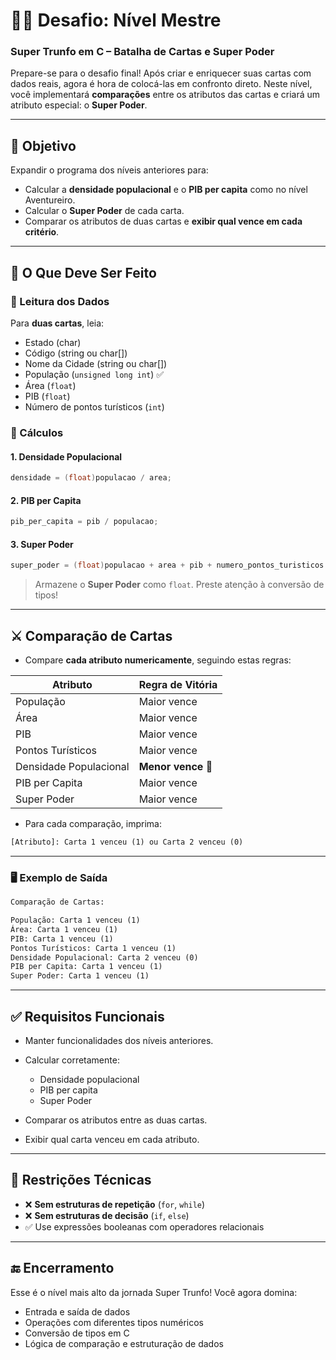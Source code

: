 # 🧙‍♂️ Desafio: Nível Mestre  
### Super Trunfo em C – Batalha de Cartas e Super Poder

Prepare-se para o desafio final! Após criar e enriquecer suas cartas com dados reais, agora é hora de colocá-las em confronto direto. Neste nível, você implementará **comparações** entre os atributos das cartas e criará um atributo especial: o **Super Poder**.

---

## 🧠 Objetivo

Expandir o programa dos níveis anteriores para:

- Calcular a **densidade populacional** e o **PIB per capita** como no nível Aventureiro.
- Calcular o **Super Poder** de cada carta.
- Comparar os atributos de duas cartas e **exibir qual vence em cada critério**.

---

## 📌 O Que Deve Ser Feito

### 🧾 Leitura dos Dados

Para **duas cartas**, leia:

- Estado (char)
- Código (string ou char[])
- Nome da Cidade (string ou char[])
- População (`unsigned long int`) ✅
- Área (`float`)
- PIB (`float`)
- Número de pontos turísticos (`int`)

### 🧮 Cálculos

#### 1. Densidade Populacional
```c
densidade = (float)populacao / area;
````

#### 2. PIB per Capita

```c
pib_per_capita = pib / populacao;
```

#### 3. Super Poder

```c
super_poder = (float)populacao + area + pib + numero_pontos_turisticos + pib_per_capita + (1.0 / densidade);
```

> Armazene o **Super Poder** como `float`.
> Preste atenção à conversão de tipos!

---

## ⚔️ Comparação de Cartas

* Compare **cada atributo numericamente**, seguindo estas regras:

| Atributo               | Regra de Vitória   |
| ---------------------- | ------------------ |
| População              | Maior vence        |
| Área                   | Maior vence        |
| PIB                    | Maior vence        |
| Pontos Turísticos      | Maior vence        |
| Densidade Populacional | **Menor vence** 🧠 |
| PIB per Capita         | Maior vence        |
| Super Poder            | Maior vence        |

* Para cada comparação, imprima:

```txt
[Atributo]: Carta 1 venceu (1) ou Carta 2 venceu (0)
```

---

### 🖥️ Exemplo de Saída

```txt
Comparação de Cartas:

População: Carta 1 venceu (1)
Área: Carta 1 venceu (1)
PIB: Carta 1 venceu (1)
Pontos Turísticos: Carta 1 venceu (1)
Densidade Populacional: Carta 2 venceu (0)
PIB per Capita: Carta 1 venceu (1)
Super Poder: Carta 1 venceu (1)
```

---

## ✅ Requisitos Funcionais

* Manter funcionalidades dos níveis anteriores.
* Calcular corretamente:

  * Densidade populacional
  * PIB per capita
  * Super Poder
* Comparar os atributos entre as duas cartas.
* Exibir qual carta venceu em cada atributo.

---

## 🚫 Restrições Técnicas

* ❌ **Sem estruturas de repetição** (`for`, `while`)
* ❌ **Sem estruturas de decisão** (`if`, `else`)
* ✅ Use expressões booleanas com operadores relacionais

---

## 🔚 Encerramento

Esse é o nível mais alto da jornada Super Trunfo! Você agora domina:

* Entrada e saída de dados
* Operações com diferentes tipos numéricos
* Conversão de tipos em C
* Lógica de comparação e estruturação de dados